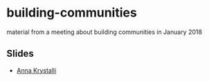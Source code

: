 # building-communities
material from a meeting about building communities in January 2018


## Slides

- [Anna Krystalli](http://annakrystalli.me/embl_comm_building/#1)
